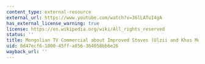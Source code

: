 ```yaml
---
content_type: external-resource
external_url: https://www.youtube.com/watch?v=36lLATuI4gA
has_external_license_warning: true
license: https://en.wikipedia.org/wiki/All_rights_reserved
status: ''
title: Mongolian TV Commercial about Improved Stoves (Ulzii and Khas Models)
uid: 0d47ecf6-1800-45ff-a856-364058bb6e26
wayback_url: ''
---
```

